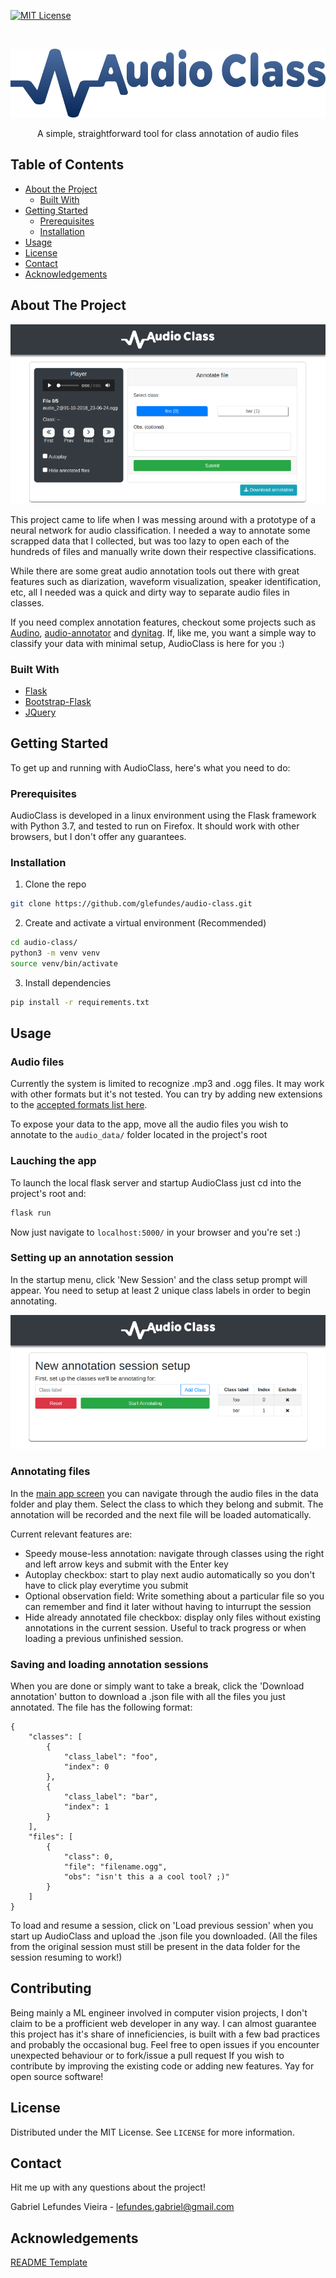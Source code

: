 <!--
*** github_username, repo, twitter_handle, email
-->





<!-- PROJECT SHIELDS -->
<!--
*** I'm using markdown "reference style" links for readability.
*** Reference links are enclosed in brackets [ ] instead of parentheses ( ).
*** See the bottom of this document for the declaration of the reference variables
*** for contributors-url, forks-url, etc. This is an optional, concise syntax you may use.
*** https://www.markdownguide.org/basic-syntax/#reference-style-links
-->
[![MIT License][license-shield]][license-url]

<!-- PROJECT LOGO -->
<br />
<p align="center">
  <a href="https://github.com/glefundes/audio-class-annotation-tool">
    <img src="readme_imgs/logo-img.png" alt="Logo" height="110">
  </a>
  <p align="center">
    A simple, straightforward tool for class annotation of audio files
  </p>
</p>



<!-- TABLE OF CONTENTS -->
## Table of Contents

* [About the Project](#about-the-project)
  * [Built With](#built-with)
* [Getting Started](#getting-started)
  * [Prerequisites](#prerequisites)
  * [Installation](#installation)
* [Usage](#usage)
* [License](#license)
* [Contact](#contact)
* [Acknowledgements](#acknowledgements)



<!-- ABOUT THE PROJECT -->
## About The Project
<p align="center">
    <img src="readme_imgs/annotation-session.png">
</p>

This project came to life when I was messing around with a prototype of a neural network for audio classification. I needed a way to annotate some scrapped data that I collected, but was too lazy to open each of the hundreds of files and manually write down their respective classifications. 

While there are some great audio annotation tools out there with great features such as diarization, waveform visualization, speaker identification, etc, all I needed was a quick and dirty way to separate audio files in classes.

If you need complex annotation features, checkout some projects such as [Audino](https://github.com/midas-research/audino), [audio-annotator](https://github.com/CrowdCurio/audio-annotator) and [dynitag](https://github.com/dynilib/dynitag). If, like me, you want a simple way to classify your data with minimal setup, AudioClass is here for you :)

### Built With

* [Flask]()
* [Bootstrap-Flask]()
* [JQuery]()

<!-- GETTING STARTED -->
## Getting Started

To get up and running with AudioClass, here's what you need to do:

### Prerequisites

AudioClass is developed in a linux environment using the Flask framework with Python 3.7, and tested to run on Firefox. It should work with other browsers, but I don't offer any guarantees.

### Installation
 
1. Clone the repo
```sh
git clone https://github.com/glefundes/audio-class.git
```
2. Create and activate a virtual environment (Recommended)
```sh
cd audio-class/
python3 -m venv venv
source venv/bin/activate
```
3. Install dependencies
```sh
pip install -r requirements.txt
```

<!-- USAGE EXAMPLES -->
## Usage

### Audio files
Currently the system is limited to recognize .mp3 and .ogg files. It may work with other formats but it's not tested. You can try by adding new extensions to the [accepted formats list here](https://github.com/glefundes/audio-class/blob/7dc6bd70c434cfb4e47cb9393118113514d7df92/app/utils.py#L7).

To expose your data to the app, move all the audio files you wish to annotate to the `audio_data/` folder located in the project's root

### Lauching the app
To launch the local flask server and startup AudioClass just cd into the project's root and:
```sh
flask run
```
Now just navigate to `localhost:5000/` in your browser and you're set :)

### Setting up an annotation session
In the startup menu, click 'New Session' and the class setup prompt will appear. You need to setup at least 2 unique class labels in order to begin annotating.
<p align="center">
    <img src="readme_imgs/annotation-setup.png">
</p>

### Annotating files
In the [main app screen](#about-the-project) you can navigate through the audio files in the data folder and play them. Select the class to which they belong and submit. The annotation will be recorded and the next file will be loaded automatically.

Current relevant features are:
* Speedy mouse-less annotation: navigate through classes using the right and left arrow keys and submit with the Enter key
* Autoplay checkbox: start to play next audio automatically so you don't have to click play everytime you submit 
* Optional observation field: Write something about a particular file so you can remember and find it later without having to inturrupt the session
* Hide already annotated file checkbox: display only files without existing annotations in the current session. Useful to track progress or when loading a previous unfinished session.

### Saving and loading annotation sessions

When you are done or simply want to take a break, click the 'Download annotation' button to download a .json file with all the files you just annotated. The file has the following format:
```
{
    "classes": [
        {
            "class_label": "foo",
            "index": 0
        },
        {
            "class_label": "bar",
            "index": 1
        }
    ],
    "files": [
        {
            "class": 0,
            "file": "filename.ogg",
            "obs": "isn't this a a cool tool? ;)"
        }
    ]
}
```

To load and resume a session, click on 'Load previous session' when you start up AudioClass and upload the .json file you downloaded.
(All the files from the original session must still be present in the data folder for the session resuming to work!)

<!-- CONTRIBUTING -->
## Contributing

Being mainly a ML engineer involved in computer vision projects, I don't claim to be a profficient web developer in any way. I can almost guarantee this project has it's share of inneficiencies, is built with a few bad practices and probably the occasional bug. Feel free to open issues if you encounter unexpected behaviour or to fork/issue a pull request If you wish to contribute by improving the existing code or adding new features. Yay for open source software!

<!-- LICENSE -->
## License

Distributed under the MIT License. See `LICENSE` for more information.

<!-- CONTACT -->
## Contact
Hit me up with any questions about the project!

Gabriel Lefundes Vieira - lefundes.gabriel@gmail.com


<!-- ACKNOWLEDGEMENTS -->
## Acknowledgements
[README Template](https://github.com/othneildrew/Best-README-Template)
<!-- MARKDOWN LINKS & IMAGES -->
<!-- https://www.markdownguide.org/basic-syntax/#reference-style-links -->
[license-shield]: https://img.shields.io/github/license/othneildrew/Best-README-Template.svg?style=flat-square
[license-url]: https://github.com/othneildrew/Best-README-Template/blob/master/LICENSE.txt
